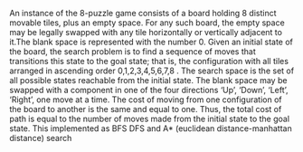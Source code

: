 An instance of the 8-puzzle game consists of a board holding 8 distinct movable tiles, plus
an empty space. For any such board, the empty space may be legally swapped with any tile
horizontally or vertically adjacent to it.The blank space is represented with the number 0.
Given an initial state of the board, the search problem is to find a sequence of moves that
transitions this state to the goal state; that is, the configuration with all tiles arranged in
ascending order 0,1,2,3,4,5,6,7,8 .
The search space is the set of all possible states reachable from the initial state. The blank
space may be swapped with a component in one of the four directions ‘Up’, ‘Down’, ‘Left’,
‘Right’, one move at a time. The cost of moving from one configuration of the board to
another is the same and equal to one. Thus, the total cost of path is equal to the number of
moves made from the initial state to the goal state.
This implemented as BFS DFS and A* (euclidean distance-manhattan distance) search
